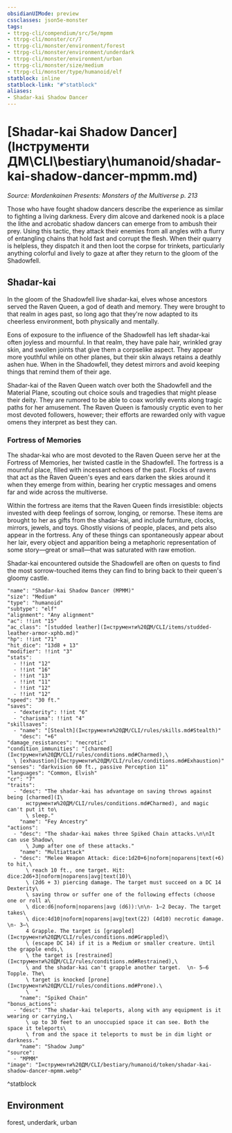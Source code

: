 ```yaml
---
obsidianUIMode: preview
cssclasses: json5e-monster
tags:
- ttrpg-cli/compendium/src/5e/mpmm
- ttrpg-cli/monster/cr/7
- ttrpg-cli/monster/environment/forest
- ttrpg-cli/monster/environment/underdark
- ttrpg-cli/monster/environment/urban
- ttrpg-cli/monster/size/medium
- ttrpg-cli/monster/type/humanoid/elf
statblock: inline
statblock-link: "#^statblock"
aliases:
- Shadar-kai Shadow Dancer
---
```

# [Shadar-kai Shadow Dancer](Інструменти ДМ\CLI\bestiary\humanoid/shadar-kai-shadow-dancer-mpmm.md)
*Source: Mordenkainen Presents: Monsters of the Multiverse p. 213*  

Those who have fought shadow dancers describe the experience as similar to fighting a living darkness. Every dim alcove and darkened nook is a place the lithe and acrobatic shadow dancers can emerge from to ambush their prey. Using this tactic, they attack their enemies from all angles with a flurry of entangling chains that hold fast and corrupt the flesh. When their quarry is helpless, they dispatch it and then loot the corpse for trinkets, particularly anything colorful and lively to gaze at after they return to the gloom of the Shadowfell.

## Shadar-kai

In the gloom of the Shadowfell live shadar-kai, elves whose ancestors served the Raven Queen, a god of death and memory. They were brought to that realm in ages past, so long ago that they're now adapted to its cheerless environment, both physically and mentally.

Eons of exposure to the influence of the Shadowfell has left shadar-kai often joyless and mournful. In that realm, they have pale hair, wrinkled gray skin, and swollen joints that give them a corpselike aspect. They appear more youthful while on other planes, but their skin always retains a deathly ashen hue. When in the Shadowfell, they detest mirrors and avoid keeping things that remind them of their age.

Shadar-kai of the Raven Queen watch over both the Shadowfell and the Material Plane, scouting out choice souls and tragedies that might please their deity. They are rumored to be able to coax worldly events along tragic paths for her amusement. The Raven Queen is famously cryptic even to her most devoted followers, however; their efforts are rewarded only with vague omens they interpret as best they can.

### Fortress of Memories

The shadar-kai who are most devoted to the Raven Queen serve her at the Fortress of Memories, her twisted castle in the Shadowfell. The fortress is a mournful place, filled with incessant echoes of the past. Flocks of ravens that act as the Raven Queen's eyes and ears darken the skies around it when they emerge from within, bearing her cryptic messages and omens far and wide across the multiverse.

Within the fortress are items that the Raven Queen finds irresistible: objects invested with deep feelings of sorrow, longing, or remorse. These items are brought to her as gifts from the shadar-kai, and include furniture, clocks, mirrors, jewels, and toys. Ghostly visions of people, places, and pets also appear in the fortress. Any of these things can spontaneously appear about her lair, every object and apparition being a metaphoric representation of some story—great or small—that was saturated with raw emotion.

Shadar-kai encountered outside the Shadowfell are often on quests to find the most sorrow-touched items they can find to bring back to their queen's gloomy castle.

```statblock
"name": "Shadar-kai Shadow Dancer (MPMM)"
"size": "Medium"
"type": "humanoid"
"subtype": "elf"
"alignment": "Any alignment"
"ac": !!int "15"
"ac_class": "[studded leather](Інструменти%20ДМ/CLI/items/studded-leather-armor-xphb.md)"
"hp": !!int "71"
"hit_dice": "13d8 + 13"
"modifier": !!int "3"
"stats":
  - !!int "12"
  - !!int "16"
  - !!int "13"
  - !!int "11"
  - !!int "12"
  - !!int "12"
"speed": "30 ft."
"saves":
  - "dexterity": !!int "6"
  - "charisma": !!int "4"
"skillsaves":
  - "name": "[Stealth](Інструменти%20ДМ/CLI/rules/skills.md#Stealth)"
    "desc": "+6"
"damage_resistances": "necrotic"
"condition_immunities": "[charmed](Інструменти%20ДМ/CLI/rules/conditions.md#Charmed),\
  \ [exhaustion](Інструменти%20ДМ/CLI/rules/conditions.md#Exhaustion)"
"senses": "darkvision 60 ft., passive Perception 11"
"languages": "Common, Elvish"
"cr": "7"
"traits":
  - "desc": "The shadar-kai has advantage on saving throws against being [charmed](І\
      нструменти%20ДМ/CLI/rules/conditions.md#Charmed), and magic can't put it to\
      \ sleep."
    "name": "Fey Ancestry"
"actions":
  - "desc": "The shadar-kai makes three Spiked Chain attacks.\n\nIt can use Shadow\
      \ Jump after one of these attacks."
    "name": "Multiattack"
  - "desc": "Melee Weapon Attack: dice:1d20+6|noform|noparens|text(+6) to hit,\
      \ reach 10 ft., one target. Hit: dice:2d6+3|noform|noparens|avg|text(10)\
      \ (2d6 + 3) piercing damage. The target must succeed on a DC 14 Dexterity\
      \ saving throw or suffer one of the following effects (choose one or roll a\
      \ dice:d6|noform|noparens|avg (d6)):\n\n- 1–2 Decay. The target takes\
      \ dice:4d10|noform|noparens|avg|text(22) (4d10) necrotic damage.  \n- 3–\
      4 Grapple. The target is [grappled](Інструменти%20ДМ/CLI/rules/conditions.md#Grappled)\
      \ (escape DC 14) if it is a Medium or smaller creature. Until the grapple ends,\
      \ the target is [restrained](Інструменти%20ДМ/CLI/rules/conditions.md#Restrained),\
      \ and the shadar-kai can't grapple another target.  \n- 5–6 Topple. The\
      \ target is knocked [prone](Інструменти%20ДМ/CLI/rules/conditions.md#Prone).\
      \  "
    "name": "Spiked Chain"
"bonus_actions":
  - "desc": "The shadar-kai teleports, along with any equipment is it wearing or carrying,\
      \ up to 30 feet to an unoccupied space it can see. Both the space it teleports\
      \ from and the space it teleports to must be in dim light or darkness."
    "name": "Shadow Jump"
"source":
  - "MPMM"
"image": "Інструменти%20ДМ/CLI/bestiary/humanoid/token/shadar-kai-shadow-dancer-mpmm.webp"
```
^statblock

## Environment

forest, underdark, urban